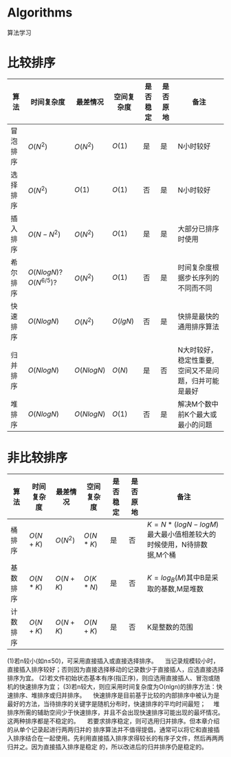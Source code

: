 # Algorithms

算法学习

# 比较排序

|   算法   |时间复杂度|最差情况   |空间复杂度 |是否稳定|是否原地|  备注  |
| -------- |----------|-----------|-----------|--------|--------|--------|
| 冒泡排序 | $O(N^2)$ |$O(N^2)$   |$O(1)$     |   是   |   是   |N小时较好|
| 选择排序 | $O(N^2)$ |$O(1)$     |$O(1)$     |   否   |   是   |N小时较好|
| 插入排序 | $O(N-N^2)$ |$O(N^2)$   |$O(1)$     |   是   |   是   |大部分已排序时使用|
| 希尔排序 | $O(NlogN)?O(N^{6/5})?$ |$O(N^2)$   |$O(1)$   |   否   |   是 |时间复杂度根据步长序列的不同而不同|
| 快速排序 | $O(NlogN)$   |$O(N^2)$   |$O(lgN)$   |   否   |   是   |快排是最快的通用排序算法|
| 归并排序 | $O(NlogN)$   |$O(NlogN)$ |$O(N)$     |   是   |   否   |N大时较好，稳定性重要,空间又不是问题，归并可能是最好|
|  堆排序  | $O(NlogN)$   |$O(NlogN)$ |$O(1)$   |   否   |   是   |解决M个数中前K个最大或最小的问题|

# 非比较排序

|   算法   |时间复杂度|最差情况|空间复杂度|是否稳定|是否原地|  备注  |
| -------- |----------|--------|----------|--------|--------|--------|
|  桶排序  | $O(N+K)$ |$O(N^2)$|$O(N*K)$  |   是   |   否   |$K = N*(logN-logM)$ 最大最小值相差较大的时候使用，N待排数据,M个桶|
| 基数排序 | $O(N*K)$ |$O(N+K)$|$O(K*N)$  |   是   |   否   | $K=log_B(M)$其中B是采取的基数,M是堆数
| 计数排序 | $O(N+K)$ |$O(N+K)$|$O(N+K)$  |   是   |   否   |K是整数的范围|

(1)若n较小(如n≤50)，可采用直接插入或直接选择排序。
    　当记录规模较小时，直接插入排序较好；否则因为直接选择移动的记录数少于直接插人，应选直接选择排序为宜。
(2)若文件初始状态基本有序(指正序)，则应选用直接插人、冒泡或随机的快速排序为宜；
(3)若n较大，则应采用时间复杂度为O(nlgn)的排序方法：快速排序、堆排序或归并排序。
    　快速排序是目前基于比较的内部排序中被认为是最好的方法，当待排序的关键字是随机分布时，快速排序的平均时间最短；
    　堆排序所需的辅助空间少于快速排序，并且不会出现快速排序可能出现的最坏情况。这两种排序都是不稳定的。
    　若要求排序稳定，则可选用归并排序。但本章介绍的从单个记录起进行两两归并的  排序算法并不值得提倡，通常可以将它和直接插入排序结合在一起使用。先利用直接插入排序求得较长的有序子文件，然后再两两归并之。因为直接插入排序是稳定 的，所以改进后的归并排序仍是稳定的。
